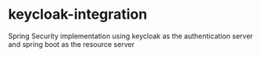 # keycloak-integration
Spring Security implementation using keycloak as the authentication server and spring boot as the resource server
